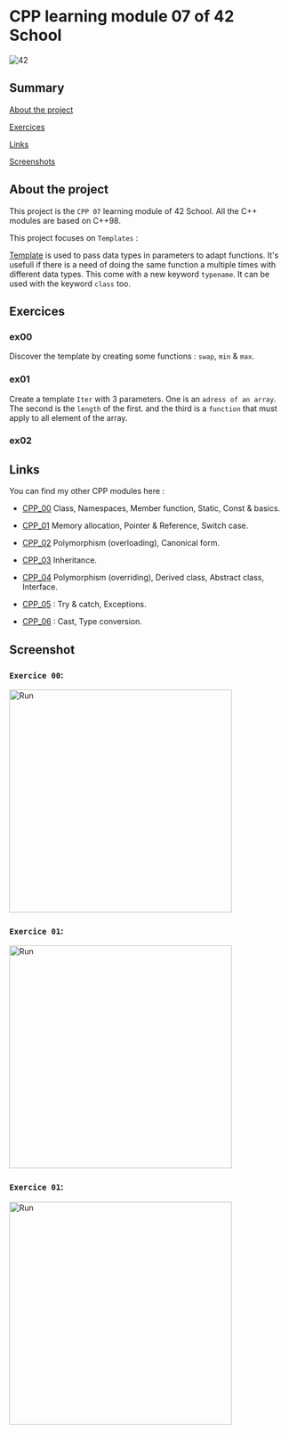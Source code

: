 # CPP learning module 07 of 42 School

![42](https://img.shields.io/static/v1?label=&labelColor=000000e&logo=42&message=project&color=000000&style=flate)

## Summary

[About the project](#about-the-project)

[Exercices](#exercices)

[Links](#links)

[Screenshots](#screenshot)

## About the project
This project is the `CPP 07` learning module of 42 School.
All the C++ modules are based on C++98.

This project focuses on `Templates` : 

[Template](https://www.geeksforgeeks.org/templates-cpp/) is used to pass data types in parameters to adapt functions. It's usefull if there is a need of doing the same function a multiple times with different data types. This come with a new keyword `typename`. It can be used with the keyword `class` too.

## Exercices

### ex00

Discover the template by creating some functions : `swap`, `min` & `max`.

### ex01

Create a template `Iter` with 3 parameters. One is an `adress of an array`. The second is the `length` of the first. and the third is a `function` that must apply to all element of the array.

### ex02

## Links
You can find my other CPP modules here :
- [CPP_00](https://github.com/Kwro91/cpp00) Class, Namespaces, Member function, Static, Const & basics.

- [CPP_01](https://github.com/Kwro91/cpp01) Memory allocation, Pointer & Reference, Switch case.

- [CPP_02](https://github.com/Kwro91/cpp02) Polymorphism (overloading), Canonical form.

- [CPP_03](https://github.com/Kwro91/cpp03) Inheritance.

- [CPP_04](https://github.com/Kwro91/cpp04) Polymorphism (overriding), Derived class, Abstract class, Interface.

- [CPP_05](https://github.com/Kwro91/cpp05) : Try & catch, Exceptions.

- [CPP_06](https://github.com/Kwro91/cpp06) : Cast, Type conversion.

## Screenshot

### `Exercice 00`:
<img width="400" alt="Run" src="img/ex00.png">

### `Exercice 01`:
<img width="400" alt="Run" src="img/ex01.png">

### `Exercice 01`:
<img width="400" alt="Run" src="img/ex02.png">